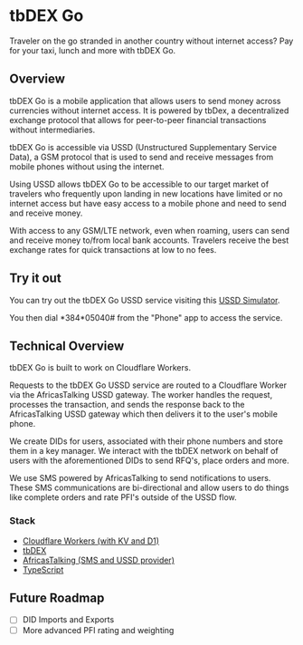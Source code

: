 # tbDEX Go

Traveler on the go stranded in another country without internet access? Pay for your taxi, lunch and more with tbDEX Go.

## Overview

tbDEX Go is a mobile application that allows users to send money across currencies without internet access. It is powered by tbDex, a decentralized exchange protocol that allows for peer-to-peer financial transactions without intermediaries.

tbDEX Go is accessible via USSD (Unstructured Supplementary Service Data), a GSM protocol that is used to send and receive messages from mobile phones without using the internet.

Using USSD allows tbDEX Go to be accessible to our target market of travelers who frequently upon landing in new locations have limited or no internet access but have easy access to a mobile phone and need to send and receive money.

With access to any GSM/LTE network, even when roaming, users can send and receive money to/from local bank accounts. Travelers receive the best exchange rates for quick transactions at low to no fees.

## Try it out

You can try out the tbDEX Go USSD service visiting this [USSD Simulator](https://developer.africastalking.com/ussd/sandbox).

You then dial \*384\*05040# from the "Phone" app to access the service.

## Technical Overview

tbDEX Go is built to work on Cloudflare Workers.

Requests to the tbDEX Go USSD service are routed to a Cloudflare Worker via the AfricasTalking USSD gateway. The worker handles the request, processes the transaction, and sends the response back to the AfricasTalking USSD gateway which then delivers it to the user's mobile phone.

We create DIDs for users, associated with their phone numbers and store them in a key manager. We interact with the tbDEX network on behalf of users with the aforementioned DIDs to send RFQ's, place orders and more.

We use SMS powered by AfricasTalking to send notifications to users. These SMS communications are bi-directional and allow users to do things like complete orders and rate PFI's outside of the USSD flow.

### Stack

- [Cloudflare Workers (with KV and D1)](https://developers.cloudflare.com/workers/)
- [tbDEX](https://github.com/tbdex/tbdex)
- [AfricasTalking (SMS and USSD provider)](https://africastalking.com/)
- [TypeScript](https://www.typescriptlang.org/)

## Future Roadmap

- [ ] DID Imports and Exports
- [ ] More advanced PFI rating and weighting
